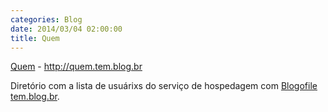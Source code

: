```yaml
---
categories: Blog
date: 2014/03/04 02:00:00
title: Quem
---
```

[Quem](http://quem.tem.blog.br) - <http://quem.tem.blog.br>


Diretório com a lista de usuárixs do serviço de hospedagem com [Blogofile](http://www.blogofile.com) [tem.blog.br](http://tem.blog.br).
